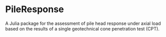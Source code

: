 # PileResponse

A Julia package for the assessment of pile head response under axial load based on the results of a single geotechnical cone penetration test (CPT).
